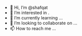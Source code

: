 - 👋 Hi, I’m @shafqat
- 👀 I’m interested in .
- 🌱 I’m currently learning ...
- 💞️ I’m looking to collaborate on ...
- 📫 How to reach me ...

<!---
shafqatfateen/shafqatfateen is a ✨ special ✨ repository because its `README.md` (this file) appears on your GitHub profile.
You can click the Preview link to take a look at your changes.
--->
